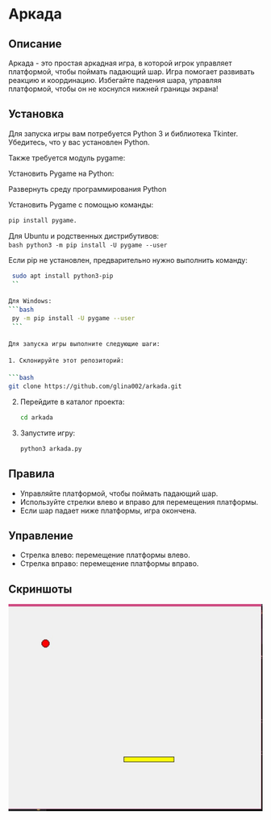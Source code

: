 # Аркада

## Описание
Аркада - это простая аркадная игра, в которой игрок управляет платформой, чтобы поймать падающий шар. Игра помогает развивать реакцию и координацию. Избегайте падения шара, управляя платформой, чтобы он не коснулся нижней границы экрана!

## Установка
Для запуска игры вам потребуется Python 3 и библиотека Tkinter. Убедитесь, что у вас установлен Python. 

Также требуется модуль pygame: 

Установить Pygame на Python: 

Развернуть среду программирования Python  

Установить Pygame с помощью команды:

   ```bash
   pip install pygame.
   ```

Для Ubuntu и родственных дистрибутивов:  
    ```bash
    python3 -m pip install -U pygame --user
    ```

Если pip не установлен, предварительно нужно выполнить команду: 
   ```bash
    sudo apt install python3-pip
    ``

Для Windows:
   ```bash
    py -m pip install -U pygame --user
    ```

Для запуска игры выполните следующие шаги: 

1. Склонируйте этот репозиторий: 

   ```bash
   git clone https://github.com/glina002/arkada.git 
   ```

2. Перейдите в каталог проекта:

   ```bash
   cd arkada
   ```

4. Запустите игру:

   ```bash
   python3 arkada.py
   ```

## Правила
- Управляйте платформой, чтобы поймать падающий шар.
- Используйте стрелки влево и вправо для перемещения платформы.
- Если шар падает ниже платформы, игра окончена.

## Управление
- Стрелка влево: перемещение платформы влево.
- Стрелка вправо: перемещение платформы вправо.

## Скриншоты
![Скриншот 1](screenshots/screenshot1.png)
